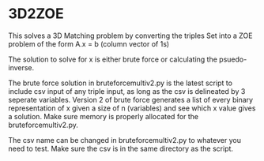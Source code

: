 # 3D2ZOE
This solves a 3D Matching problem by converting the triples Set into a ZOE problem of the form A.x = b (column vector of 1s)

The solution to solve for x is either brute force or calculating the psuedo-inverse.

The brute force solution in bruteforcemultiv2.py is the latest script to include csv input of any triple input, as long as
the csv is delineated by 3 seperate variables. Version 2 of brute force generates a list of every binary representation
of x given a size of n (variables) and see which x value gives a solution. Make sure memory is properly allocated for
the bruteforcemultiv2.py.

The csv name can be changed in bruteforcemultiv2.py to whatever you need to test. Make sure the csv is in the same 
directory as the script.
